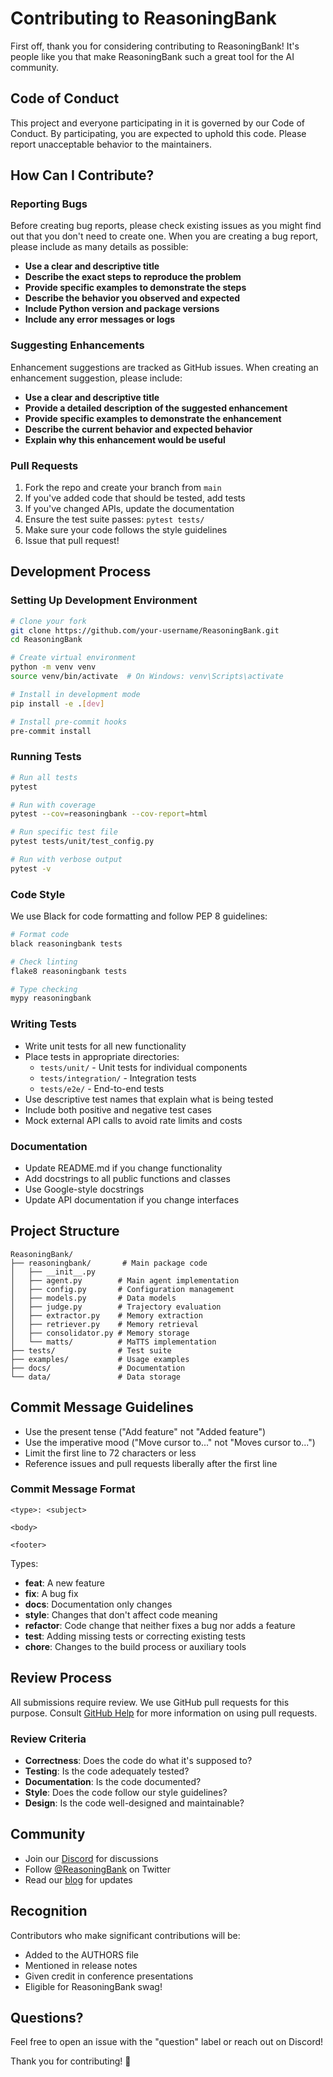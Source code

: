 # Contributing to ReasoningBank

First off, thank you for considering contributing to ReasoningBank! It's people like you that make ReasoningBank such a great tool for the AI community.

## Code of Conduct

This project and everyone participating in it is governed by our Code of Conduct. By participating, you are expected to uphold this code. Please report unacceptable behavior to the maintainers.

## How Can I Contribute?

### Reporting Bugs

Before creating bug reports, please check existing issues as you might find out that you don't need to create one. When you are creating a bug report, please include as many details as possible:

* **Use a clear and descriptive title**
* **Describe the exact steps to reproduce the problem**
* **Provide specific examples to demonstrate the steps**
* **Describe the behavior you observed and expected**
* **Include Python version and package versions**
* **Include any error messages or logs**

### Suggesting Enhancements

Enhancement suggestions are tracked as GitHub issues. When creating an enhancement suggestion, please include:

* **Use a clear and descriptive title**
* **Provide a detailed description of the suggested enhancement**
* **Provide specific examples to demonstrate the enhancement**
* **Describe the current behavior and expected behavior**
* **Explain why this enhancement would be useful**

### Pull Requests

1. Fork the repo and create your branch from `main`
2. If you've added code that should be tested, add tests
3. If you've changed APIs, update the documentation
4. Ensure the test suite passes: `pytest tests/`
5. Make sure your code follows the style guidelines
6. Issue that pull request!

## Development Process

### Setting Up Development Environment

```bash
# Clone your fork
git clone https://github.com/your-username/ReasoningBank.git
cd ReasoningBank

# Create virtual environment
python -m venv venv
source venv/bin/activate  # On Windows: venv\Scripts\activate

# Install in development mode
pip install -e .[dev]

# Install pre-commit hooks
pre-commit install
```

### Running Tests

```bash
# Run all tests
pytest

# Run with coverage
pytest --cov=reasoningbank --cov-report=html

# Run specific test file
pytest tests/unit/test_config.py

# Run with verbose output
pytest -v
```

### Code Style

We use Black for code formatting and follow PEP 8 guidelines:

```bash
# Format code
black reasoningbank tests

# Check linting
flake8 reasoningbank tests

# Type checking
mypy reasoningbank
```

### Writing Tests

* Write unit tests for all new functionality
* Place tests in appropriate directories:
  * `tests/unit/` - Unit tests for individual components
  * `tests/integration/` - Integration tests
  * `tests/e2e/` - End-to-end tests
* Use descriptive test names that explain what is being tested
* Include both positive and negative test cases
* Mock external API calls to avoid rate limits and costs

### Documentation

* Update README.md if you change functionality
* Add docstrings to all public functions and classes
* Use Google-style docstrings
* Update API documentation if you change interfaces

## Project Structure

```
ReasoningBank/
├── reasoningbank/       # Main package code
│   ├── __init__.py
│   ├── agent.py        # Main agent implementation
│   ├── config.py       # Configuration management
│   ├── models.py       # Data models
│   ├── judge.py        # Trajectory evaluation
│   ├── extractor.py    # Memory extraction
│   ├── retriever.py    # Memory retrieval
│   ├── consolidator.py # Memory storage
│   └── matts/          # MaTTS implementation
├── tests/              # Test suite
├── examples/           # Usage examples
├── docs/               # Documentation
└── data/               # Data storage
```

## Commit Message Guidelines

* Use the present tense ("Add feature" not "Added feature")
* Use the imperative mood ("Move cursor to..." not "Moves cursor to...")
* Limit the first line to 72 characters or less
* Reference issues and pull requests liberally after the first line

### Commit Message Format

```
<type>: <subject>

<body>

<footer>
```

Types:
* **feat**: A new feature
* **fix**: A bug fix
* **docs**: Documentation only changes
* **style**: Changes that don't affect code meaning
* **refactor**: Code change that neither fixes a bug nor adds a feature
* **test**: Adding missing tests or correcting existing tests
* **chore**: Changes to the build process or auxiliary tools

## Review Process

All submissions require review. We use GitHub pull requests for this purpose. Consult [GitHub Help](https://help.github.com/articles/about-pull-requests/) for more information on using pull requests.

### Review Criteria

* **Correctness**: Does the code do what it's supposed to?
* **Testing**: Is the code adequately tested?
* **Documentation**: Is the code documented?
* **Style**: Does the code follow our style guidelines?
* **Design**: Is the code well-designed and maintainable?

## Community

* Join our [Discord](https://discord.gg/reasoningbank) for discussions
* Follow [@ReasoningBank](https://twitter.com/reasoningbank) on Twitter
* Read our [blog](https://blog.reasoningbank.ai) for updates

## Recognition

Contributors who make significant contributions will be:
* Added to the AUTHORS file
* Mentioned in release notes
* Given credit in conference presentations
* Eligible for ReasoningBank swag!

## Questions?

Feel free to open an issue with the "question" label or reach out on Discord!

Thank you for contributing! 🚀